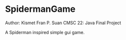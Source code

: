 # SpidermanGame
Author: Kismet Fran P. Suan
CMSC 22: Java Final Project

A Spiderman inspired simple gui game.

